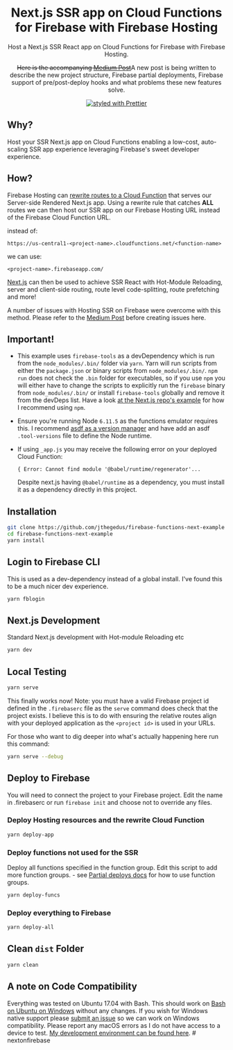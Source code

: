<h1 align="center">Next.js SSR app on Cloud Functions for Firebase with Firebase Hosting</h1>

<p align="center">
Host a Next.js SSR React app on Cloud Functions for Firebase with Firebase Hosting.
</p>

<p align="center">
<s>Here is the accompanying <a href="https://medium.com/@jthegedus/next-js-on-cloud-functions-for-firebase-with-firebase-hosting-7911465298f2">Medium Post</a></s>A new post is being written to describe the new project structure, Firebase partial deployments, Firebase support of pre/post-deploy hooks and what problems these new features solve.
</p>

<p align="center">
  <a href="https://github.com/prettier/prettier"><img alt="styled with Prettier" src="https://img.shields.io/badge/code_style-prettier-ff69b4.svg?style=flat" /></a>
</p>

## Why?

Host your SSR Next.js app on Cloud Functions enabling a low-cost, auto-scaling SSR app experience leveraging Firebase's sweet developer experience.

## How?

Firebase Hosting can [rewrite routes to a Cloud Function](https://firebase.google.com/docs/hosting/url-redirects-rewrites#section-rewrites) that serves our Server-side Rendered Next.js app. Using a rewrite rule that catches **ALL** routes we can then host our SSR app on our Firebase Hosting URL instead of the Firebase Cloud Function URL.

instead of:

`https://us-central1-<project-name>.cloudfunctions.net/<function-name>`

we can use:

`<project-name>.firebaseapp.com/`

[Next.js](https://github.com/zeit/next.js/) can then be used to achieve SSR React with Hot-Module Reloading, server and client-side routing, route level code-splitting, route prefetching and more!

A number of issues with Hosting SSR on Firebase were overcome with this method. Please refer to the [Medium Post](https://medium.com/@jthegedus/next-js-on-cloud-functions-for-firebase-with-firebase-hosting-7911465298f2) before creating issues here.

## Important!

* This example uses `firebase-tools` as a devDependency which is run from the `node_modules/.bin/` folder via `yarn`. Yarn will run scripts from either the `package.json` or binary scripts from `node_modules/.bin/`. `npm run` does not check the `.bin` folder for executables, so if you use `npm` you will either have to change the scripts to explicitly run the `firebase` binary from `node_modules/.bin/` or install `firebase-tools` globally and remove it from the devDeps list. Have a look [at the Next.js repo's example](https://github.com/zeit/next.js/tree/canary/examples/with-firebase-hosting) for how I recommend using `npm`.

* Ensure you're running Node `6.11.5` as the functions emulator requires this. I recommend [asdf as a version manager](https://github.com/asdf-vm/asdf) and have add an asdf `.tool-versions` file to define the Node runtime.

* If using `_app.js` you may receive the following error on your deployed Cloud Function:

    ```
    { Error: Cannot find module '@babel/runtime/regenerator'...
    ```
    
    Despite next.js having `@babel/runtime` as a dependency, you must install it as a dependency directly in this project.

## Installation

```bash
git clone https://github.com/jthegedus/firebase-functions-next-example
cd firebase-functions-next-example
yarn install
```

## Login to Firebase CLI

This is used as a dev-dependency instead of a global install. I've found this to be a much nicer dev experience.

```bash
yarn fblogin
```

## Next.js Development

Standard Next.js development with Hot-module Reloading etc

```bash
yarn dev
```

## Local Testing

```bash
yarn serve
```

This finally works now! Note: you must have a valid Firebase project id defined in the `.firebaserc` file as the `serve` command does check that the project exists. I believe this is to do with ensuring the relative routes align with your deployed application as the `<project id>` is used in your URLs.

For those who want to dig deeper into what's actually happening here run this command:

```bash
yarn serve --debug
```

## Deploy to Firebase

You will need to connect the project to your Firebase project. Edit the name in .firebaserc or run `firebase init` and choose not to override any files.

### Deploy Hosting resources and the rewrite Cloud Function

```bash
yarn deploy-app
```

### Deploy functions not used for the SSR

Deploy all functions specified in the function group. Edit this script to add more function groups. - see [Partial deploys docs](https://firebase.google.com/docs/cli/#partial_deploys) for how to use function groups.

```bash
yarn deploy-funcs
```

### Deploy everything to Firebase

```bash
yarn deploy-all
```

## Clean `dist` Folder

```bash
yarn clean
```

## A note on Code Compatibility

Everything was tested on Ubuntu 17.04 with Bash. This should work on [Bash on Ubuntu on Windows](https://msdn.microsoft.com/en-au/commandline/wsl/about) without any changes. If you wish for Windows native support please [submit an issue](https://github.com/jthegedus/firebase-functions-next-example/issues/new) so we can work on Windows compatibility. Please report any macOS errors as I do not have access to a device to test. [My development environment can be found here](https://github.com/jthegedus/dotfiles).
#   n e x t o n f i r e b a s e  
 